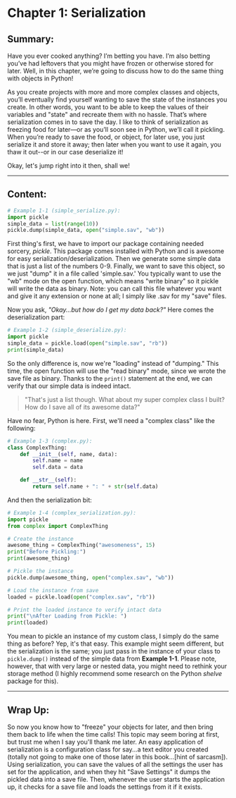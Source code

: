 # Chapter 1: Serialization

## Summary:

Have you ever cooked anything? I’m betting you have. I’m also betting you’ve had leftovers that you might have frozen or otherwise stored for later. Well, in this chapter, we’re going to discuss how to do the same thing with objects in Python!

As you create projects with more and more complex classes and objects, you’ll eventually find yourself wanting to save the state of the instances you create. In other words, you want to be able to keep the values of their variables and "state" and recreate them with no hassle. That’s where serialization comes in to save the day. I like to think of serialization as freezing food for later—or as you’ll soon see in Python, we’ll call it pickling. When you’re ready to save the food, or object, for later use, you just serialize it and store it away; then later when you want to use it again, you thaw it out--or in our case deserialize it!

Okay, let's jump right into it then, shall we!

---

## Content:

```python
# Example 1-1 (simple_serialize.py):
import pickle
simple_data = list(range(10))
pickle.dump(simple_data, open("simple.sav", "wb"))
```

First thing's first, we have to import our package containing needed sorcery, *pickle*. This package comes installed with Python and is awesome for easy serialization/deserialization. Then we generate some simple data that is just a list of the numbers 0-9. Finally, we want to save this object, so we just "dump" it in a file called 'simple.sav.' You typically want to use the "wb" mode on the open function, which means "write binary" so it pickle will write the data as binary. Note: you can call this file whatever you want and give it any extension or none at all; I simply like .sav for my "save" files. 

Now you ask, *"Okay...but how do I get my data back?"* Here comes the deserialization part:

```python
# Example 1-2 (simple_deserialize.py):
import pickle
simple_data = pickle.load(open("simple.sav", "rb"))
print(simple_data)
```

So the only difference is, now we're "loading" instead of "dumping." This time, the open function will use the "read binary" mode, since we wrote the save file as binary. Thanks to the `print()` statement at the end, we can verify that our simple data is indeed intact. 

> "That's just a list though. What about my super complex class I built? How do I save all of its awesome data?"

Have no fear, Python is here. First, we'll need a "complex class" like the following:

```python
# Example 1-3 (complex.py):
class ComplexThing:
    def __init__(self, name, data):
        self.name = name
        self.data = data

    def __str__(self):
        return self.name + ": " + str(self.data)
```

And then the serialization bit:

```python
# Example 1-4 (complex_serialization.py):
import pickle
from complex import ComplexThing

# Create the instance
awesome_thing = ComplexThing("awesomeness", 15)
print("Before Pickling:")
print(awesome_thing)

# Pickle the instance
pickle.dump(awesome_thing, open("complex.sav", "wb"))

# Load the instance from save
loaded = pickle.load(open("complex.sav", "rb"))

# Print the loaded instance to verify intact data
print("\nAfter Loading from Pickle: ")
print(loaded)
```

You mean to pickle an instance of my custom class, I simply do the same thing as before? Yep, it's that easy. This example might seem different, but the serialization is the same; you just pass in the instance of your class to `pickle.dump()` instead of the simple data from **Example 1-1**. Please note, however, that with very large or nested data, you might need to rethink your storage method (I highly recommend some research on the Python *shelve* package for this).

---

## Wrap Up:
So now you know how to "freeze" your objects for later, and then bring them back to life when the time calls! This topic may seem boring at first, but trust me when I say you'll thank me later. An easy application of serialization is a configuration class for say...a text editor you created (totally not going to make one of those later in this book...[hint of sarcasm]). Using serialization, you can save the values of all the settings the user has set for the application, and when they hit "Save Settings" it dumps the pickled data into a save file. Then, whenever the user starts the application up, it checks for a save file and loads the settings from it if it exists.

